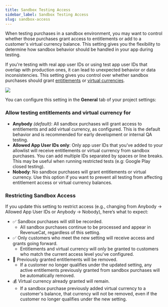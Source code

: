 ```yaml
---
title: Sandbox Testing Access
sidebar_label: Sandbox Testing Access
slug: sandbox-access
---
```


When testing purchases in a sandbox environment, you may want to control whether those purchases grant access to entitlements or add to a customer's virtual currency balance. This setting gives you the flexibility to determine how sandbox behavior should be handled in your app during testing.

If you're testing with real app user IDs or using test app user IDs that overlap with production ones, it can lead to unexpected behavior or data inconsistencies. This setting gives you control over whether sandbox purchases should grant [entitlements](/getting-started/entitlements) or [virtual currencies](/offerings/virtual-currency).

![](/images/virtual-currency/testing-settings.png)

You can configure this setting in the **General** tab of your project settings:

### Allow testing entitlements and virtual currency for

- **Anybody** _(default)_: All sandbox purchases will grant access to entitlements and add virtual currency, as configured. This is the default behavior and is recommended for early development or internal QA testing.
- **Allowed App User IDs only**: Only app user IDs that you’ve added to your allowlist will receive entitlements or virtual currency from sandbox purchases. You can add multiple IDs separated by spaces or line breaks. This may be useful when running restricted tests (e.g: Google Play closed testing).
- **Nobody**: No sandbox purchases will grant entitlements or virtual currency. Use this option if you want to prevent all testing from affecting entitlement access or virtual currency balances.

### Restricting Sandbox Access

If you update this setting to restrict access (e.g., changing from Anybody → Allowed App User IDs or Anybody → Nobody), here’s what to expect:

- ✅ Sandbox purchases will still be recorded.
  - All sandbox purchases continue to be processed and appear in RevenueCat, regardless of this setting.
- ✅ Only customers who meet the new setting will receive access and grants going forward.
  - Entitlements and virtual currency will only be granted to customers who match the current access level you've configured.
- 🔁 Previously granted entitlements will be removed.
  - If a customer no longer qualifies under the updated setting, any active entitlements previously granted from sandbox purchases will be automatically removed.
- 💰 Virtual currency already granted will remain.
  - If a sandbox purchase previously added virtual currency to a customer's balance, that currency will not be removed, even if the customer no longer qualifies under the new setting.
